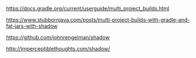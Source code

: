 https://docs.gradle.org/current/userguide/multi_project_builds.html

https://www.stubbornjava.com/posts/multi-project-builds-with-gradle-and-fat-jars-with-shadow

https://github.com/johnrengelman/shadow

http://imperceptiblethoughts.com/shadow/
